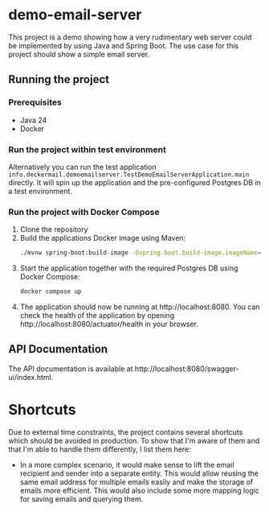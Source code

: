 # demo-email-server
This project is a demo showing how a very rudimentary web server could be implemented by using Java and Spring Boot. The
use case for this project should show a simple email server.

## Running the project
### Prerequisites
- Java 24
- Docker

### Run the project within test environment
Alternatively you can run the test application `info.deckermail.demoemailserver.TestDemoEmailServerApplication.main`
directly. It will spin up the application and the pre-configured Postgres DB in a test environment.

### Run the project with Docker Compose
1. Clone the repository
2. Build the applications Docker image using Maven:
   ```bash
   ./mvnw spring-boot:build-image -Dspring-boot.build-image.imageName=deckermail/demo-email-server
   ```
3. Start the application together with the required Postgres DB using Docker Compose:
   ```bash
   docker compose up
   ```
4. The application should now be running at http://localhost:8080. You can check the health of the application by
   opening http://localhost:8080/actuator/health in your browser.

## API Documentation
The API documentation is available at http://localhost:8080/swagger-ui/index.html.

# Shortcuts
Due to external time constraints, the project contains several shortcuts which should be avoided in production. To show 
that I'm aware of them and that I'm able to handle them differently, I list them here:
- In a more complex scenario, it would make sense to lift the email recipient and sender into a separate entity. This
  would allow reusing the same email address for multiple emails easily and make the storage of emails more efficient.
  This would also include some more mapping logic for saving emails and querying them. 

